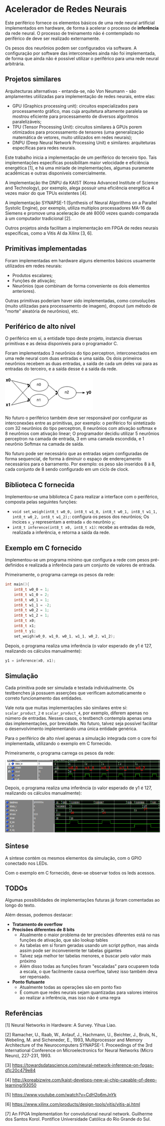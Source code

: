 # Acelerador de Redes Neurais

Este periférico fornece os elementos básicos de uma rede neural artificial implementados em hardware, de forma à acelerar o processo de **inferência** da rede neural. O processo de treinamento não é comtemplado no períférico de deve ser realizado externamente. 

Os pesos dos neurônios podem ser configurados via software. A configuração por software das interconexões ainda não foi implementada, de forma que ainda não é possível utilizar o periférico para uma rede neural arbitrária.

## Projetos similares

Arquitecturas alternativas - entanda-se, não Von Neumann - são amplamentes utiilizadas para implementação de redes neurais, entre elas: 
* GPU (Graphics processing unit): circuitos especializados para processamento gráfico, mas cuja arquitetura altamente paralela se mostrou eficiente para processamento de diversos algoritmos paralelizáveis;
* TPU (Tensor Processing Unit): circuitos similares à GPUs porem otimizados para processamento de tensores (uma generalização matemática de vetores, muito utilizados em redes neurais);
* DNPU (Deep Neural Network Processing Unit) e similares: arquiteturas específicas para redes neurais.

Este trabalho inicia a implementação de um períférico do terceiro tipo. Tais implementações específicas possibilitam maior velocidade e eficiência energética [1], e há uma miríade de implementações, algumas puramente acadêmicas e outras disponíveis comercialmente.

A implementação the DNPU da KAIST (Korea Advanced Institute of Science and Technology), por exemplo, alega possuir uma eficiência energética 4 vezes maior do que TPUs existentes [4].

A implementação SYNAPSE-1  (Synthesis of Neural Algorithms on a Parallel Systolic Engine), por exemplo, utiliza multiplos processadores MA-16 da Siemens e promove uma aceleração de até 8000 vezes quando comparada à um computador tradicional [2].

Outros projetos ainda facilitam a implementação em FPGA de redes neurais específicas, como a Vitis AI da Xilinx [3, 6].

## Primitivas implementadas

Foram implementadas em hardware alguns elementos básicos usuamente utilizados em redes neurais:
* Produtos escalares;
* Funções de ativação;
* Neurônios (que combinam de forma conveniente os dois elementos anteriores).

Outras primitivas poderiam haver sido implementadas, como convoluções (muito utilizadas para processamento de imagem), dropout (um método de "morte" aleatória de neurônios), etc.

## Periférico de alto nível

O periférico em sí, a entidade topo deste projeto, instancia diversas primitivas e as deixa disponíveis para o programador C.

Foram implementados 3 neurônios do tipo perceptron, interconectados em uma rede neural com duas entradas e uma saída. Os dois primeiros neurônios recebem as duas entradas, a saída de cada um deles vai para as entradas do terceiro, e a saída desse é a saída da rede.

![](images/network-connections.png)

No futuro o periférico também deve ser responsável por configurar as interconexões entre as primitivas, por exemplo: o periférico foi sintetizado com 32 neurônios do tipo perceptron, 8 neurônios com ativação softmax e 8 neurônios com ativação linear; O programador decidiu utilizar 5 neurônios perceptron na camada de entrada, 3 em uma camada escondida, e 1 neurônio Softmax na camada de saída. 

No futuro pode ser necessário que as entradas sejam configuradas de forma sequencial, de forma à diminuir o espaço de endereçamento necessários para o barramento. Por exemplo: os peso são inseridos 8 à 8, cada conjunto de 8 sendo configurado em um ciclo de clock.

## Biblioteca C fornecida

Implementou-se uma biblioteca C para realizar a interface com o periférico, composta pelas seguintes funções:
* `void set_weigh(int8_t w0_0, int8_t w1_0, int8_t w0_1, int8_t w1_1, int8_t w0_2, int8_t w1_2);`: configura os pesos dos neurônios; Os íncices `x_y` representam a entrada `x` do neurônio `y`;
* `int8_t inference(int8_t x0, int8_t x1)`: recebe as entradas da rede, realizada a inferência, e retorna a saída da rede.

## Exemplo em C fornecido

Implementou-se um programa mínimo que configura a rede com pesos pré-definidos e realizada a inferência para um conjunto de valores de entrada.

Primeiramente, o programa carrega os pesos da rede:
```C
int main(){
    int8_t w0_0 = 1;
    int8_t w1_0 = 2;
    int8_t w0_1 = 1;
    int8_t w1_1 = -2;
    int8_t w0_2 = 1;
    int8_t w1_2 = 1;
    int8_t x0;
    int8_t x1;
    int8_t y1;
    set_weigh(w0_0, w1_0, w0_1, w1_1, w0_2, w1_2);
```

Depois, o programa realiza uma inferência (o valor esperado de y1 é 127, realizando os cálculos manualmente):
```C
y1 = inference(x0, x1);
```

## Simulação

Cada primitiva pode ser simulada e testada individualmente. Os testbenches já possuem asserções que verificam automaticamente o correto funcionamento das entidades.

Vale nota que muitas implementações são similares entre sí: `scalar_product_2` e `scalar_product_4`, por exemplo, diferem apenas no número de entradas. Nesses casos, o testbench contempla apenas uma das implementações, por brevidade. No futuro, talvez seja possível facilitar o desenvolvimento implementando uma única entidade genérica.

Para o periférico de alto nível apenas a simulação integrada com o core foi implementada, utilizando o exemplo em C fornecido.

Primeiramente, o programa carrega os pesos da rede:

![image-20220306194410344](images/image-20220306194410344.png)

Depois, o programa realiza uma inferência (o valor esperado de y1 é 127, realizando os cálculos manualmente):

![image-20220306211237364](images/image-20220306211237364.png)


## Síntese

A síntese contém os mesmos elementos da simulação, com o GPIO conectado nos LEDs.

Com o exemplo em C fornecido, deve-se observar todos os leds acessos. 

## TODOs

Algumas possibilidades de implementações futuras já foram comentadas ao longo do texto.

Além dessas, podemos destacar:
* **Tratamento de overflow**
* **Precisões diferentes de 8 bits**
  * Atualmente o maior problema de ter precisões diferentes está no nas funções de ativação, que são lookup tables
  * As tabelas em sí foram geradas usando um script python, mas ainda assim pode ser inconveniente ter tabelas gigantes
  * Talvez seja melhor ter tabelas menores, e buscar pelo valor mais próximo
  * Além disso todas as funções foram "escaladas" para ocuparem toda a escala, o que facilmente causa overflow, talvez isso também deva ser repensado.
* **Ponto flutuante**
  * Atualmente todas as operações são em ponto fixo
  * É comum que redes neurais sejam quantizadas para valores inteiros ao realizar a inferência, mas isso não é uma regra

## Referências

[1] Neural Networks in Hardware: A Survey. Yihua Liao.

[2] Ramacher, U., Raab, W., Anlauf, J., Hachmann, U., Beichter, J., Bruls, N., Webeling, M. and
Sicheneder, E., 1993, Multiprocessor and Memory Architecture of the Neurocomputers SYNAPSE-1.
Proceedings of the 3rd International Conference on Microelectronics for Neural Networks (Micro
Neuro), 227-231, 1993.

[3] https://towardsdatascience.com/neural-network-inference-on-fpgas-d1c20c479e84

[4] http://koreabizwire.com/kaist-develops-new-ai-chip-capable-of-deep-learning/93050

[5] https://www.youtube.com/watch?v=CdH2p6mJnYk

[6] https://www.xilinx.com/products/design-tools/vitis/vitis-ai.html

[7] An FPGA Implementation for convolutional neural network. Guilherme dos Santos Korol. Pontífice Universidade Católica do Rio Grande do Sul.